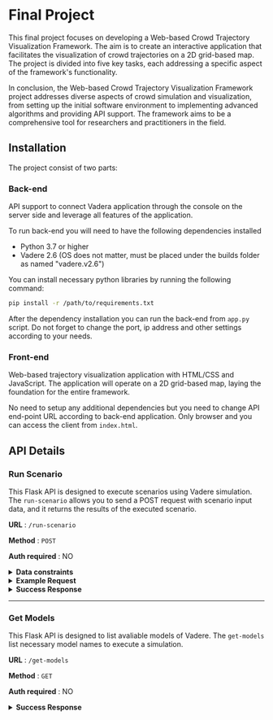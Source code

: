 # Final Project

This final project focuses on developing a Web-based Crowd Trajectory Visualization Framework. The aim is to create an interactive application that facilitates the visualization of crowd trajectories on a 2D grid-based map. The project is divided into five key tasks, each addressing a specific aspect of the framework's functionality.

In conclusion, the Web-based Crowd Trajectory Visualization Framework project addresses diverse aspects of crowd simulation and visualization, from setting up the initial software environment to implementing advanced algorithms and providing API support. The framework aims to be a comprehensive tool for researchers and practitioners in the field.

## Installation

The project consist of two parts:

### Back-end

API support to connect Vadera application through the console on the server side and leverage all features of the application.

To run back-end you will need to have the following dependencies installed

- Python 3.7 or higher
- Vadere 2.6 (OS does not matter, must be placed under the builds folder as named "vadere.v2.6")

You can install necessary python libraries by running the following command:

```bash
pip install -r /path/to/requirements.txt
```

After the dependency installation you can run the back-end from `app.py` script. Do not forget to change the port, ip address and other settings according to your needs.

### Front-end

Web-based trajectory visualization application with HTML/CSS and JavaScript. The application will operate on a 2D grid-based map, laying the foundation for the entire framework.

No need to setup any additional dependencies but you need to change API end-point URL according to back-end application. Only browser and you can access the client from `index.html`.

## API Details

### Run Scenario

This Flask API is designed to execute scenarios using Vadere simulation. The `run-scenario` allows you to send a POST request with scenario input data, and it returns the results of the executed scenario.

**URL** : `/run-scenario`

**Method** : `POST`

**Auth required** : NO

<details>
 <summary><b>Data constraints</b></summary>

---

**model_name**

- **Type:** String
- **Constraints:** Required
- **Value:** osm, fsm, gnm

**source**

- **Type:** Object
- **Constraints:** Required

  **shape**

  - **Type:** Object
  - **Constraints:** Required

    **x**

    - **Type:** Number
    - **Constraints:** Required

    **y**

    - **Type:** Number
    - **Constraints:** Required

**event_element_count**

- **Type:** Number
- **Constraints:** Required

**target**

- **Type:** Object
- **Constraints:** Required

  **shape**

  - **Type:** Object
  - **Constraints:** Required

    **x**

    - **Type:** Number
    - **Constraints:** Required

    **y**

    - **Type:** Number
    - **Constraints:** Required

**obstacles**

- **Type:** Array of Objects
- **Constraints:** Optional (if present, must be an array)

  **Each Object in the Array**

  - **id**

    - **Type:** Number
    - **Constraints:** Required
    - **Value:** Can not be 1 or 2

  - **shape**

    - **Type:** Object
    - **Constraints:** Required

      **x**

      - **Type:** Number
      - **Constraints:** Required

      **y**

      - **Type:** Number
      - **Constraints:** Required

      **width**

      - **Type:** Number
      - **Constraints:** Required

      **height**

      - **Type:** Number
      - **Constraints:** Required

---
</details>

<details>

 <summary><b>Example Request</b></summary>
</br>

```json
{
  "model_name": "osm",
  "source": {
    "shape": {
      "x": 5,
      "y": 5
    },
    "event_element_count": 1
  },
  "target": {
    "shape": {
      "x": 30,
      "y": 30
    }
  },
  "obstacles": [
    {
      "id": 29,
      "shape": {
        "x": 25,
        "y": 15,
        "width": 1,
        "height": 5
      }
    },
    {
      "id": 28,
      "shape": {
        "x": 20,
        "y": 15,
        "width": 2,
        "height": 5
      }
    }
  ]
}
```
</details>


<details>

 <summary><b>Success Response</b></summary>
</br>

**Code** : `200 OK`

**Content example**

```json
{
  "token": "93144b288eb1fdccbe46d6fc0f241a51766ecd3d"
}
```
</details>

---

### Get Models

This Flask API is designed to list avaliable models of Vadere. The `get-models` list necessary model names to execute a simulation.

**URL** : `/get-models`

**Method** : `GET`

**Auth required** : NO

<details>

 <summary><b>Success Response</b></summary>
</br>

**Code** : `200 OK`

**Content example**

```json
{
  "token": "93144b288eb1fdccbe46d6fc0f241a51766ecd3d"
}
```
</details>